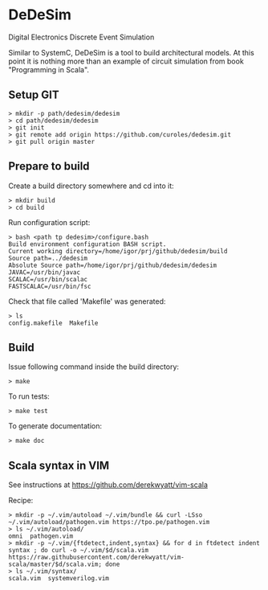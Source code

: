 # DeDeSim
Digital Electronics Discrete Event Simulation

Similar to SystemC, DeDeSim is a tool to build architectural models.
At this point it is nothing more than an example of circuit simulation
from book "Programming in Scala".

## Setup GIT

```
> mkdir -p path/dedesim/dedesim
> cd path/dedesim/dedesim
> git init
> git remote add origin https://github.com/curoles/dedesim.git
> git pull origin master
```

## Prepare to build

Create a build directory somewhere and cd into it:
```
> mkdir build
> cd build
```

Run configuration script:
```
> bash <path tp dedesim>/configure.bash 
Build environment configuration BASH script.
Current working directory=/home/igor/prj/github/dedesim/build
Source path=../dedesim
Absolute Source path=/home/igor/prj/github/dedesim/dedesim
JAVAC=/usr/bin/javac
SCALAC=/usr/bin/scalac
FASTSCALAC=/usr/bin/fsc
```

Check that file called 'Makefile' was generated:
```
> ls
config.makefile  Makefile
```

## Build

Issue following command inside the build directory:
```
> make
```

To run tests:
```
> make test
```

To generate documentation:
```
> make doc
```

## Scala syntax in VIM

See instructions at https://github.com/derekwyatt/vim-scala

Recipe:
```
> mkdir -p ~/.vim/autoload ~/.vim/bundle && curl -LSso ~/.vim/autoload/pathogen.vim https://tpo.pe/pathogen.vim
> ls ~/.vim/autoload/
omni  pathogen.vim
> mkdir -p ~/.vim/{ftdetect,indent,syntax} && for d in ftdetect indent syntax ; do curl -o ~/.vim/$d/scala.vim https://raw.githubusercontent.com/derekwyatt/vim-scala/master/$d/scala.vim; done
> ls ~/.vim/syntax/
scala.vim  systemverilog.vim
```

